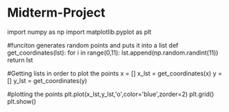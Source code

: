 # Midterm-Project

import numpy as np
import matplotlib.pyplot as plt

#funciton generates random points and puts it into a list
def get_coordinates(lst):
    for i in range(0,11):
        lst.append(np.random.randint(11))
    return lst

#Getting lists in order to plot the points
x = []
x_lst = get_coordinates(x)
y = []
y_lst = get_coordinates(y)

#plotting the points
plt.plot(x_lst,y_lst,'o',color='blue',zorder=2)
plt.grid()
plt.show()
